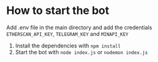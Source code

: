# How to start the bot

Add .env file in the main directory and add the credentials
`ETHERSCAN_API_KEY`, `TELEGRAM_KEY` and `MINAPI_KEY`

1. Install the dependencies with `npm install`
2. Start the bot with `node index.js` or `nodemon index.js`
